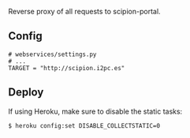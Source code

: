 Reverse proxy of all requests to scipion-portal.

## Config

```
# webservices/settings.py
# ...
TARGET = "http://scipion.i2pc.es"
```

## Deploy

If using Heroku, make sure to disable the static tasks:

```
$ heroku config:set DISABLE_COLLECTSTATIC=0
```
